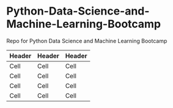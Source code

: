 # Python-Data-Science-and-Machine-Learning-Bootcamp
Repo for Python Data Science and Machine Learning Bootcamp

| Header | Header | Header |
|--------|--------|--------|
| Cell | Cell | Cell |
| Cell | Cell | Cell |
| Cell | Cell | Cell |
| Cell | Cell | Cell | 
